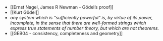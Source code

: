 - [[Ernst Nagel, James R Newman - Gödel’s proof]]
- [[Kurt Gödel]]
- *any system which is "sufficiently powerful" is, by virtue of its power, incomplete, in the sense that there are well-formed strings which express true statements of number theory, but which are not theorems.*
- [[GEB04 - consistency, completeness and geometry]]
